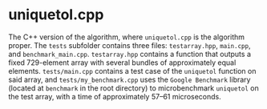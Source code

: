 # uniquetol.cpp

The C++ version of the algorithm, where `uniquetol.cpp` is the algorithm proper. The `tests` subfolder contains three files: `testarray.hpp`, `main.cpp`, and `benchmark_main.cpp`. `testarray.hpp` contains a function that outputs a fixed 729-element array with several bundles of approximately equal elements. `tests/main.cpp` contains a test case of the `uniquetol` function  on said array, and `tests/my_benchmark.cpp` uses the `Google Benchmark` library (located at `benchmark` in the root directory) to microbenchmark `uniquetol` on the test array, with a time of approximately 57&ndash;61 microseconds.
